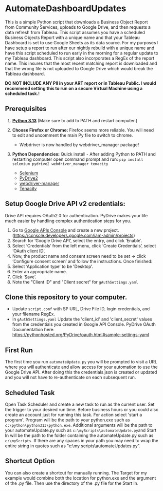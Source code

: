 # AutomateDashboardUpdates

This is a simple Python script that downloads a Business Object Report from Community Services, uploads to Google Drive, and then requests a data refresh from Tableau. This script assumes you have a scheduled Business Objects Report with a unique name and that your Tableau Dashboard is set to use Google Sheets as its data source. For my purposes I have setup a report to run after our nightly rebuild with a unique name and have this script scheduled to run early in the morning for a regular update to my Tableau dashboard. This script also incorporates a RegEx of the report name. This insures that the most recent matching report is downloaded and that the wrong file is not uploaded to Google Drive which would break the Tableau dashboard.

**DO NOT INCLUDE ANY PII in your ART report or in Tableau Public. I would recommend setting this to run on a secure Virtual Machine using a scheduled task.**!

## Prerequisites

1. **[Python 3.13](https://www.python.org/downloads/)**
   (Make sure to add to PATH and restart computer.)

2. **Choose Firefox or Chrome:** Firefox seems more reliable. You will need to edit and uncomment the main Py file to switch to chrome.
   - Webdriver is now handled by webdriver_manager package!
3. **Python Dependencies:** Quick install - After adding Python to PATH and restarting computer open command prompt and run: `pip install selenium pydrive2 webdriver_manager tenacity`
   - [Selenium](https://github.com/baijum/selenium-python)
   - [PyDrive2](https://github.com/iterative/PyDrive2)
   - [webdriver-manager](https://pypi.org/project/webdriver-manager/)
   - [Tenacity](https://pypi.org/project/tenacity/)

## Setup Google Drive API v2 credentials:

Drive API requires OAuth2.0 for authentication. PyDrive makes your life much easier by handling complex authentication steps for you.

1. Go to [Google APIs Console](https://console.developers.google.com/iam-admin/projects) and create a new project. (https://console.developers.google.com/iam-admin/projects)
2. Search for ‘Google Drive API’, select the entry, and click ‘Enable’.
3. Select ‘Credentials’ from the left menu, click ‘Create Credentials’, select ‘OAuth client ID’.
4. Now, the product name and consent screen need to be set -> click ‘Configure consent screen’ and follow the instructions. Once finished:
5. Select ‘Application type’ to be 'Desktop'.
6. Enter an appropriate name.
7. Click ‘Save’.
8. Note the "Client ID" and "Client secret" for `gAuthSettings.yaml`

## Clone this repository to your computer.

- Update `script.conf` with SP URL, Drive File ID, login credentials, and your filename RegEx.
- In `gAuthSettings.yaml` Update the 'client_id' and 'client_secret' values from the credentials you created in Google API Console. PyDrive OAuth Documentation here: https://pythonhosted.org/PyDrive/oauth.html#sample-settings-yaml

## First Run

The first time you run `automateUpdate.py` you will be prompted to visit a URL where you will authenticate and allow access for your automation to use the Google Drive API. After doing this the credentials.json is created or updated and you will not have to re-authenticate on each subsequent run.

## Scheduled Task

Open Task Scheduler and create a new task to run as the current user. Set the trigger to your desired run time. Before business hours or you could also create an account just for running this task. For action select 'start a program'. Program will be the path to your python.exe such as `c:\python\python313\python.exe`. Additional arguments will be the path to your automateUpdate.py such as `c:\myScripts\automateUpdate.py`and Start In will be the path to the folder containing the automateUpdate.py such as `c:\myScripts`. If there are any spaces in your path you may need to wrap the entire string in quotes such as "c:\my scripts\automateUpdates.py".

## Shortcut Option

You can also create a shortcut for manually running. The Target for my example would combine both the location for python.exe and the argument of the .py file. Then use the directory of the .py file for the Start In.

